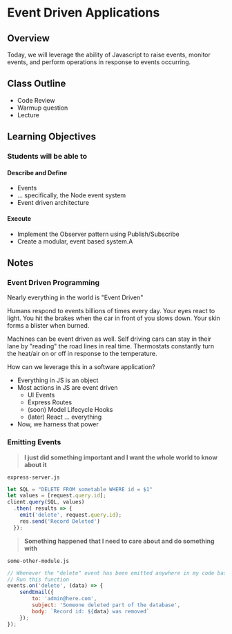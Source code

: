 # Event Driven Applications

## Overview

Today, we will leverage the ability of Javascript to raise events, monitor events, and perform operations in response to events occurring.

## Class Outline

<!-- To Be Completed By Instructor -->
- Code Review
- Warmup question
- Lecture

## Learning Objectives

### Students will be able to

#### Describe and Define

- Events
- ... specifically, the Node event system
- Event driven architecture

#### Execute

- Implement the Observer pattern using Publish/Subscribe
- Create a modular, event based system.A

## Notes

### Event Driven Programming

Nearly everything in the world is "Event Driven"

Humans respond to events billions of times every day. Your eyes react to light. You hit the brakes when the car in front of you slows down. Your skin forms a blister when burned.

Machines can be event driven as well. Self driving cars can stay in their lane by "reading" the road lines in real time. Thermostats constantly turn the heat/air on or off in response to the temperature.

How can we leverage this in a software application?

- Everything in JS is an object
- Most actions in JS are event driven
  - UI Events
  - Express Routes
  - (soon) Model Lifecycle Hooks
  - (later) React ... everything
- Now, we harness that power

### Emitting Events

> **I just did something important and I want the whole world to know about it**

`express-server.js`

```javascript
let SQL = "DELETE FROM sometable WHERE id = $1"
let values = [request.query.id];
client.query(SQL, values)
  .then( results => {
    emit('delete', request.query.id);
    res.send('Record Deleted')
  });
```

> **Something happened that I need to care about and do something with**

`some-other-module.js`

```javascript
// Whenever the "delete" event has been emitted anywhere in my code base
// Run this function
events.on('delete', (data) => {
    sendEmail({
        to: 'admin@here.com',
        subject: 'Someone deleted part of the database',
        body: `Record id: ${data} was removed`
    });
});
```
